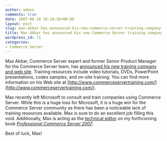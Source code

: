 ```yaml
---
author: admin
comments: true
date: 2007-06-18 18:18:58+00:00
layout: post
slug: max-akbar-has-announced-his-new-commerce-server-training-company-and-web-site
title: Max Akbar has announced his new Commerce Server training company and Web site
wordpress_id: 71
categories:
- Commerce Server
---
```


Max Akbar, Commerce Server expert and former Senior Product Manager for the Commerce Server team, has [announced his new training company and web site](http://blogs.msdn.com/maxakbar/archive/2007/06/18/commerce-server-training-part-iv.aspx). Training resources include video tutorials, DVDs, PowerPoint presentations, codes samples, and on-site training. You can find more information on his Web site at [http://www.commerceservertraining.com/](http://www.commerceservertraining.com/).

Max recently left Microsoft to consult and train companies using Commerce Server. While this is a huge loss for Microsoft, it is a huge win for the Commerce Server community as there has been a noticeable lack of training resources available. Max is sure to do an excellent job filling this void. Additionally, Max is acting as the [technical editor](http://www.wadewegner.com/PermaLink,guid,3c1236af-3d8f-4e64-bb30-231e7869930f.aspx) on my forthcoming book [_Professional Commerce Server 2007_](http://www.wadewegner.com/PermaLink,guid,96042b54-9859-4ea8-8497-5dab8033f405.aspx).

Best of luck, Max!